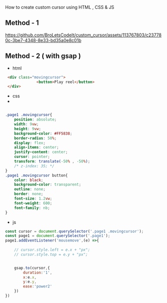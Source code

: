 How to create custom cursor using HTML , CSS & JS

## Method - 1 

https://github.com/BroLetsCodeIt/custom_cursor/assets/113767803/c237780c-3be7-4348-8e33-bd35a0e8c01b

## Method - 2 ( with gsap )

- html
```html
 <div class="movingcursor">
              <button>Play reel</button>
 </div>
```
- css
- 
```css

.page1 .movingcursor{
    position: absolute;
    width: 9vw;
    height: 9vw;
    background-color: #FF5838;
    border-radius: 50%;
    display: flex;
    align-items: center;
    justify-content: center;
    cursor: pointer;
    transform: translate(-50% , -50%);
    /* z-index: 35; */
}
.page1 .movingcursor button{
    color: black;
    background-color: transparent;
    outline: none;
    border: none;
    font-size: 1.2vw;
    font-weight: 600;
    font-family: nb;
}

```

- js
```js
const cursor = document.querySelector('.page1 .movingcursor');
const page1 = document.querySelector('.page1');
page1.addEventListener('mousemove',(e) =>{
   
    // cursor.style.left = e.x + "px";
    // cursor.style.top = e.y + "px";


    gsap.to(cursor,{
        duration:'1',
        x:e.x,
        y:e.y,
        ease:'power2'
    })
})

```
